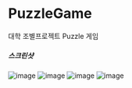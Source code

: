 # PuzzleGame
대학 조별프로젝트 Puzzle 게임

##### 스크린샷
![image](https://github.com/akdlcnd0994/PuzzleGame/assets/28687142/7532b471-b1ec-46f6-b3b9-d0d93301fc25)
![image](https://github.com/akdlcnd0994/PuzzleGame/assets/28687142/ed03c79a-0b76-4001-951a-663bc076f77c)
![image](https://github.com/akdlcnd0994/PuzzleGame/assets/28687142/a4269fb1-0a04-492b-8e75-273eb1f93748)
![image](https://github.com/akdlcnd0994/PuzzleGame/assets/28687142/b5c6f463-af1e-4030-9774-589dceeb67d4)
